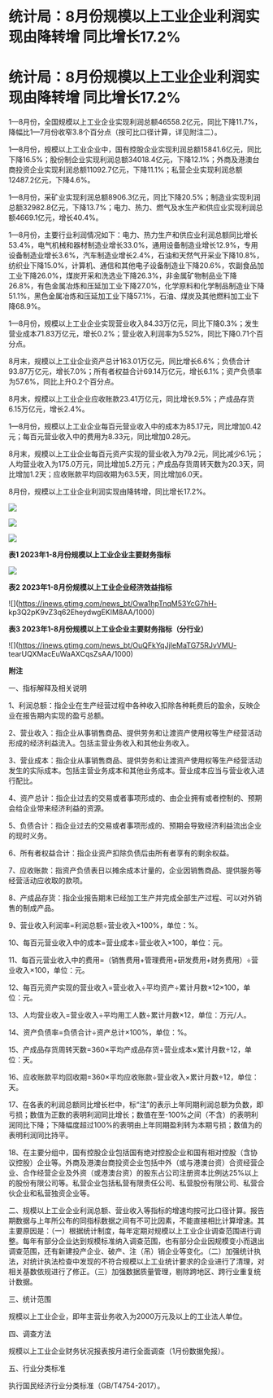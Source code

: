 # 统计局：8月份规模以上工业企业利润实现由降转增 同比增长17.2%

# 统计局：8月份规模以上工业企业利润实现由降转增 同比增长17.2%

1—8月份，全国规模以上工业企业实现利润总额46558.2亿元，同比下降11.7%，降幅比1—7月份收窄3.8个百分点（按可比口径计算，详见附注二）。

1—8月份，规模以上工业企业中，国有控股企业实现利润总额15841.6亿元，同比下降16.5%；股份制企业实现利润总额34018.4亿元，下降12.1%；外商及港澳台商投资企业实现利润总额11092.7亿元，下降11.1%；私营企业实现利润总额12487.2亿元，下降4.6%。

1—8月份，采矿业实现利润总额8906.3亿元，同比下降20.5%；制造业实现利润总额32982.8亿元，下降13.7%；电力、热力、燃气及水生产和供应业实现利润总额4669.1亿元，增长40.4%。

1—8月份，主要行业利润情况如下：电力、热力生产和供应业利润总额同比增长53.4%，电气机械和器材制造业增长33.0%，通用设备制造业增长12.9%，专用设备制造业增长3.6%，汽车制造业增长2.4%，石油和天然气开采业下降10.8%，纺织业下降15.0%，计算机、通信和其他电子设备制造业下降20.6%，农副食品加工业下降26.0%，煤炭开采和洗选业下降26.3%，非金属矿物制品业下降26.8%，有色金属冶炼和压延加工业下降27.0%，化学原料和化学制品制造业下降51.1%，黑色金属冶炼和压延加工业下降57.1%，石油、煤炭及其他燃料加工业下降68.9%。

1—8月份，规模以上工业企业实现营业收入84.33万亿元，同比下降0.3%；发生营业成本71.83万亿元，增长0.2%；营业收入利润率为5.52%，同比下降0.71个百分点。

8月末，规模以上工业企业资产总计163.01万亿元，同比增长6.6%；负债合计93.87万亿元，增长7.0%；所有者权益合计69.14万亿元，增长6.1%；资产负债率为57.6%，同比上升0.2个百分点。

8月末，规模以上工业企业应收账款23.41万亿元，同比增长9.5%；产成品存货6.15万亿元，增长2.4%。

1—8月份，规模以上工业企业每百元营业收入中的成本为85.17元，同比增加0.42元；每百元营业收入中的费用为8.33元，同比增加0.28元。

8月末，规模以上工业企业每百元资产实现的营业收入为79.2元，同比减少6.1元；人均营业收入为175.0万元，同比增加5.2万元；产成品存货周转天数为20.3天，同比增加1.2天；应收账款平均回收期为63.5天，同比增加6.0天。

8月份，规模以上工业企业利润实现由降转增，同比增长17.2%。

![](https://inews.gtimg.com/sh_newsapp_bt/0/15819563557/1000)

![](https://inews.gtimg.com/sh_newsapp_bt/0/15819563558/1000)

![](https://inews.gtimg.com/sh_newsapp_bt/0/15819563559/1000)

**表1 2023年1-8月份规模以上工业企业主要财务指标**

![](https://inews.gtimg.com/news_bt/O_PzuvEcigw746zzasC9L4ibN8P3OIn5eQUSZaZ-7IxgsAA/1000)

**表2 2023年1-8月份规模以上工业企业经济效益指标**

![](https://inews.gtimg.com/news_bt/Owa1hpTnqM53YcG7hH-
kp3Q2pK9vZ3q62EheydwgEKIM8AA/1000)

**表3 2023年1-8月份规模以上工业企业主要财务指标（分行业）**

![](https://inews.gtimg.com/news_bt/OuQFkYqJjIeMaTG75RJvVMU-
tearUQXMacEuWaAXCqsZsAA/1000)

**附注**

一、指标解释及相关说明

1、利润总额：指企业在生产经营过程中各种收入扣除各种耗费后的盈余，反映企业在报告期内实现的盈亏总额。

2、营业收入：指企业从事销售商品、提供劳务和让渡资产使用权等生产经营活动形成的经济利益流入。包括主营业务收入和其他业务收入。

3、营业成本：指企业从事销售商品、提供劳务和让渡资产使用权等生产经营活动发生的实际成本。包括主营业务成本和其他业务成本。营业成本应当与营业收入进行配比。

4、资产总计：指企业过去的交易或者事项形成的、由企业拥有或者控制的、预期会给企业带来经济利益的资源。

5、负债合计：指企业过去的交易或者事项形成的、预期会导致经济利益流出企业的现时义务。

6、所有者权益合计：指企业资产扣除负债后由所有者享有的剩余权益。

7、应收账款：指资产负债表日以摊余成本计量的，企业因销售商品、提供服务等经营活动应收取的款项。

8、产成品存货：指企业报告期末已经加工生产并完成全部生产过程、可以对外销售的制成产品。

9、营业收入利润率=利润总额÷营业收入×100%，单位：%。

10、每百元营业收入中的成本=营业成本÷营业收入×100，单位：元。

11、每百元营业收入中的费用=（销售费用+管理费用+研发费用+财务费用）÷营业收入×100，单位：元。

12、每百元资产实现的营业收入=营业收入÷平均资产÷累计月数×12×100，单位：元。

13、人均营业收入=营业收入÷平均用工人数÷累计月数×12，单位：万元/人。

14、资产负债率=负债合计÷资产总计×100%，单位：%。

15、产成品存货周转天数=360×平均产成品存货÷营业成本×累计月数÷12，单位：天。

16、应收账款平均回收期=360×平均应收账款÷营业收入×累计月数÷12，单位：天。

17、在各表的利润总额同比增长栏中，标“注”的表示上年同期利润总额为负数，即亏损；数值为正数的表明利润同比增长；数值在至-100%之间（不含）的表明利润同比下降；下降幅度超过100%的表明由上年同期盈利转为本期亏损；数值为的表明利润同比持平。

18、在主要分组中，国有控股企业包括国有绝对控股企业和国有相对控股（含协议控股）企业等。外商及港澳台商投资企业包括中外（或与港澳台资）合资经营企业、合作经营企业及外资（或港澳台资）的股东占公司注册资本比例达25%以上的股份有限公司等。私营企业包括私营有限责任公司、私营股份有限公司、私营合伙企业和私营独资企业等。

二、规模以上工业企业利润总额、营业收入等指标的增速均按可比口径计算。报告期数据与上年所公布的同指标数据之间有不可比因素，不能直接相比计算增速。其主要原因是：（一）根据统计制度，每年定期对规模以上工业企业调查范围进行调整。每年有部分企业达到规模标准纳入调查范围，也有部分企业因规模变小而退出调查范围，还有新建投产企业、破产、注（吊）销企业等变化。（二）加强统计执法，对统计执法检查中发现的不符合规模以上工业统计要求的企业进行了清理，对相关基数依规进行了修正。（三）加强数据质量管理，剔除跨地区、跨行业重复统计数据。

三、统计范围

规模以上工业企业，即年主营业务收入为2000万元及以上的工业法人单位。

四、调查方法

规模以上工业企业财务状况报表按月进行全面调查（1月份数据免报）。

五、行业分类标准

执行国民经济行业分类标准（GB/T4754-2017）。

